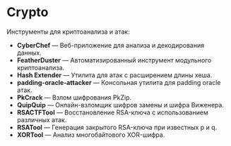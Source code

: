 # Crypto
Инструменты для криптоанализа и атак:

- **CyberChef** — Веб-приложение для анализа и декодирования данных.  
- **FeatherDuster** — Автоматизированный инструмент модульного криптоанализа.  
- **Hash Extender** — Утилита для атак с расширением длины хеша.  
- **padding-oracle-attacker** — Консольная утилита для padding oracle атак.  
- **PkCrack** — Взлом шифрования PkZip.  
- **QuipQuip** — Онлайн-взломщик шифров замены и шифра Виженера.  
- **RSACTFTool** — Восстановление RSA-ключа с использованием различных атак.  
- **RSATool** — Генерация закрытого RSA-ключа при известных p и q.  
- **XORTool** — Анализ многобайтового XOR-шифра.